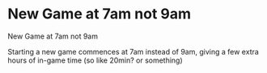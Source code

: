# New Game at 7am not 9am
New Game at 7am not 9am

Starting a new game commences at 7am instead of 9am, giving a few extra hours of in-game time (so like 20min? or something)


